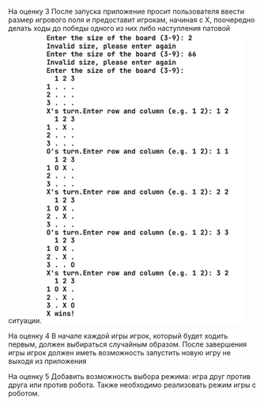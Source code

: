 ﻿На оценку 3 После запуска приложение просит пользователя ввести размер игрового поля и предоставит игрокам, начиная с X, поочередно делать ходы до победы одного из них либо наступления патовой ситуации.![](Aspose.Words.079a3ecc-69a6-4042-88af-f0824d793b09.001.png)

На оценку 4 В начале каждой игры игрок, который будет ходить первым, должен выбираться случайным образом. После завершения игры игрок должен иметь возможность запустить новую игру не выходя из приложения

На оценку 5 Добавить возможность выбора режима: игра друг против друга или против робота. Также необходимо реализовать режим игры с роботом.
